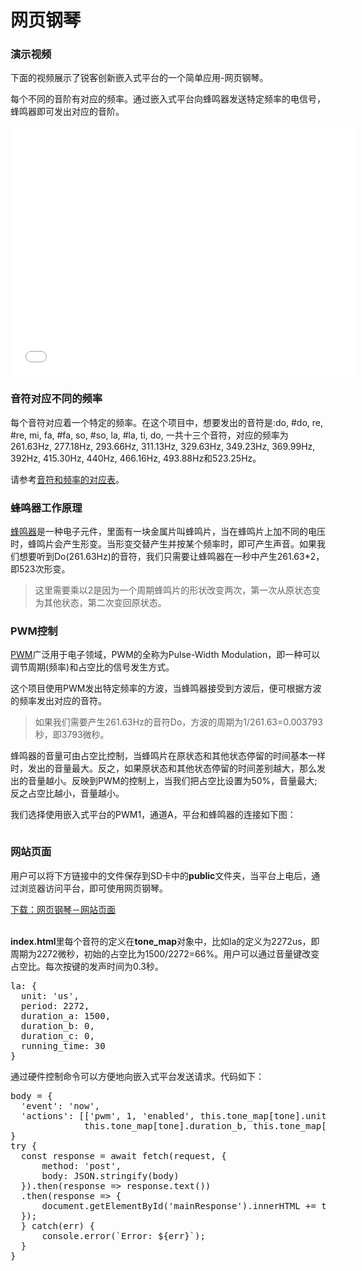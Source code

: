 <h1>网页钢琴</h1>
<h3>演示视频</h3>
<p>下面的视频展示了锐客创新嵌入式平台的一个简单应用-网页钢琴。</p>
<p>每个不同的音阶有对应的频率。通过嵌入式平台向蜂鸣器发送特定频率的电信号，蜂鸣器即可发出对应的音阶。</p>
<!-- https://www.bilibili.com/read/cv6775208 -->
<iframe src="//player.bilibili.com/player.html?aid=382524557&bvid=BV1GZ4y1B79d&cid=559816490&page=1&danmaku=0" scrolling="no" border="0" frameborder="no" framespacing="0" allowfullscreen="true" width="550" height="400"> </iframe>

<h3>音符对应不同的频率</h3>
<div class="demos-content-paragraph">
<p>每个音符对应着一个特定的频率。在这个项目中，想要发出的音符是:do, #do, re, #re, mi, fa, #fa, so, #so, la, #la, ti, do, 一共十三个音符，对应的频率为261.63Hz, 277.18Hz, 293.66Hz, 311.13Hz, 329.63Hz, 349.23Hz, 369.99Hz, 392Hz, 415.30Hz, 440Hz, 466.16Hz, 493.88Hz和523.25Hz。</p>
<p>请参考<a href="https://www.zhihu.com/question/27661883/answer/37545330">音符和频率的对应表</a>。</p>
</div>

<h3>蜂鸣器工作原理</h3>
<div class="demos-content-paragraph">
<p><a href="https://baike.baidu.com/item/%E8%9C%82%E9%B8%A3%E5%99%A8/3326617#:~:text=%E8%9C%82%E9%B8%A3%E5%99%A8%E6%98%AF%E4%B8%80,%E2%80%9CJD%E2%80%9D%E7%AD%89%EF%BC%89%E8%A1%A8%E7%A4%BA%E3%80%82">蜂鸣器</a>是一种电子元件，里面有一块金属片叫蜂鸣片，当在蜂鸣片上加不同的电压时，蜂鸣片会产生形变。当形变交替产生并按某个频率时，即可产生声音。如果我们想要听到Do(261.63Hz)的音符，我们只需要让蜂鸣器在一秒中产生261.63*2，即523次形变。</p>
<blockquote>
这里需要乘以2是因为一个周期蜂鸣片的形状改变两次，第一次从原状态变为其他状态，第二次变回原状态。
</blockquote>
</div>
<h3>PWM控制</h3>
<div class="demos-content-paragraph">
<p><a href="https://baike.baidu.com/item/%E8%84%89%E5%86%B2%E5%AE%BD%E5%BA%A6%E8%B0%83%E5%88%B6/10813756?fromtitle=PWM&fromid=3034961&fr=aladdin">PWM</a>广泛用于电子领域，PWM的全称为Pulse-Width Modulation，即一种可以调节周期(频率)和占空比的信号发生方式。</p>
<p>这个项目使用PWM发出特定频率的方波，当蜂鸣器接受到方波后，便可根据方波的频率发出对应的音符。</p>
<blockquote>
如果我们需要产生261.63Hz的音符Do，方波的周期为1/261.63=0.003793秒，即3793微秒。
</blockquote>
<p>蜂鸣器的音量可由占空比控制，当蜂鸣片在原状态和其他状态停留的时间基本一样时，发出的音量最大。反之，如果原状态和其他状态停留的时间差别越大，那么发出的音量越小。反映到PWM的控制上，当我们把占空比设置为50%，音量最大; 反之占空比越小，音量越小。</p>
<p>我们选择使用嵌入式平台的PWM1，通道A，平台和蜂鸣器的连接如下图：</p>
<img src="/img/webpage_piano_demo/buzzer_connection.png" style="max-width: 800px; height:auto" alt="">
</div>

<h3>网站页面</h3>
<div class="demos-content-paragraph">
<p>用户可以将下方链接中的文件保存到SD卡中的<b>public</b>文件夹，当平台上电后，通过浏览器访问平台，即可使用网页钢琴。</p>
<a href="/download/webpage_piano_demo/webpage_piano_index.html" download="index.html">下载：网页钢琴－网站页面</a>
<br><br>
<p><b>index.html</b>里每个音符的定义在<b>tone_map</b>对象中，比如la的定义为2272us，即周期为2272微秒，初始的占空比为1500/2272=66%。用户可以通过音量键改变占空比。每次按键的发声时间为0.3秒。</p>
<pre>
la: {
  unit: 'us',
  period: 2272,
  duration_a: 1500,
  duration_b: 0,
  duration_c: 0,
  running_time: 30
}
</pre>

<p>通过硬件控制命令可以方便地向嵌入式平台发送请求。代码如下：</p>
<pre>
body = {
  'event': 'now',
  'actions': [['pwm', 1, 'enabled', this.tone_map[tone].unit, this.tone_map[tone].period, parseInt(this.tone_map[tone].period * 0.5 * volumn / 100),
              this.tone_map[tone].duration_b, this.tone_map[tone].duration_c, this.tone_map[tone].running_time]]
}
try {
  const response = await fetch(request, {
      method: 'post',
      body: JSON.stringify(body)
  }).then(response => response.text())
  .then(response => {
      document.getElementById('mainResponse').innerHTML += timerHelpers.responseDisplay(response);
  });
  } catch(err) {
      console.error(`Error: ${err}`);
  }
}
</pre>

</div>
